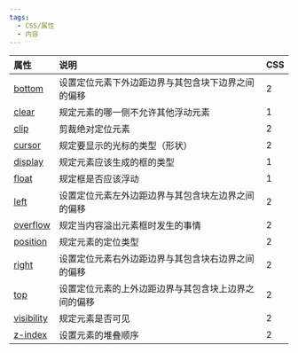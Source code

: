 ```yaml
---
tags:
  - CSS/属性
  - 内容
---
```


|属性|说明|CSS|
|:--|:--|:--|
|[bottom](https://www.runoob.com/cssref/pr-pos-bottom.html)|设置定位元素下外边距边界与其包含块下边界之间的偏移|2|
|[clear](https://www.runoob.com/cssref/pr-class-clear.html)|规定元素的哪一侧不允许其他浮动元素|1|
|[clip](https://www.runoob.com/cssref/pr-pos-clip.html)|剪裁绝对定位元素|2|
|[cursor](https://www.runoob.com/cssref/pr-class-cursor.html)|规定要显示的光标的类型（形状）|2|
|[display](https://www.runoob.com/cssref/pr-class-display.html)|规定元素应该生成的框的类型|1|
|[float](https://www.runoob.com/cssref/pr-class-float.html)|规定框是否应该浮动|1|
|[left](https://www.runoob.com/cssref/pr-pos-left.html)|设置定位元素左外边距边界与其包含块左边界之间的偏移|2|
|[overflow](https://www.runoob.com/cssref/pr-pos-overflow.html)|规定当内容溢出元素框时发生的事情|2|
|[position](https://www.runoob.com/cssref/pr-class-position.html)|规定元素的定位类型|2|
|[right](https://www.runoob.com/cssref/pr-pos-right.html)|设置定位元素右外边距边界与其包含块右边界之间的偏移|2|
|[top](https://www.runoob.com/cssref/pr-pos-top.html)|设置定位元素的上外边距边界与其包含块上边界之间的偏移|2|
|[visibility](https://www.runoob.com/cssref/pr-class-visibility.html)|规定元素是否可见|2|
|[z-index](https://www.runoob.com/cssref/pr-pos-z-index.html)|设置元素的堆叠顺序|2|